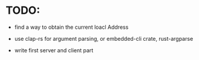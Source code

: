 # TODO: 

- find a way to obtain the current loacl Address
- use clap-rs for argument parsing, or embedded-cli crate, rust-argparse

- write first server and client part 
